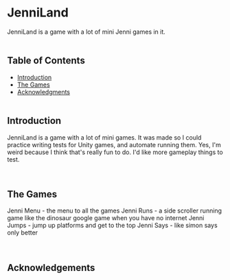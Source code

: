 # JenniLand <br>

JenniLand is a game with a lot of mini Jenni games in it.
<br><br>

## Table of Contents <br>

* [Introduction](#Introduction)
* [The Games](#Games)
* [Acknowledgments](#Ack)
<br><br>

## Introduction <a name="Introduction"></a> <br>

JenniLand is a game with a lot of mini games. It was made so I could practice writing tests for Unity games, and automate running them. Yes, I'm weird because I think that's really fun to do. I'd like more gameplay things to test.  

<br>

## The Games <a name="Games"></a> <br>

Jenni Menu - the menu to all the games
Jenni Runs - a side scroller running game like the dinosaur google game when you have no internet
Jenni Jumps - jump up platforms and get to the top
Jenni Says - like simon says only better

<br>

## Acknowledgements <a name="Ack"></a> <br>



